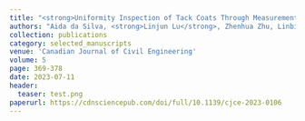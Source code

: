 ```yaml
---
title: "<strong>Uniformity Inspection of Tack Coats Through Measurement Conducted on Drone-collected Images</strong>"
authors: "Aida da Silva, <strong>Linjun Lu</strong>, Zhenhua Zhu, Linbing Wang, Fei Dai"
collection: publications
category: selected_manuscripts
venue: 'Canadian Journal of Civil Engineering'
volume: 5
page: 369-378
date: 2023-07-11
header:
  teaser: test.png
paperurl: https://cdnsciencepub.com/doi/full/10.1139/cjce-2023-0106
---
```

